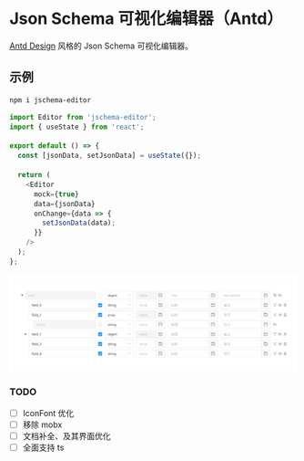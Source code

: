 # Json Schema 可视化编辑器（Antd）

[Antd Design](https://ant.design/) 风格的 Json Schema 可视化编辑器。

## 示例

```shell
npm i jschema-editor
```

```typescript jsx
import Editor from 'jschema-editor';
import { useState } from 'react';

export default () => {
  const [jsonData, setJsonData] = useState({});

  return (
    <Editor
      mock={true}
      data={jsonData}
      onChange={data => {
        setJsonData(data);
      }}
    />
  );
};
```

![示例](./docs/example.png)

### TODO

- [ ] IconFont 优化
- [ ] 移除 mobx
- [ ] 文档补全、及其界面优化
- [ ] 全面支持 ts
